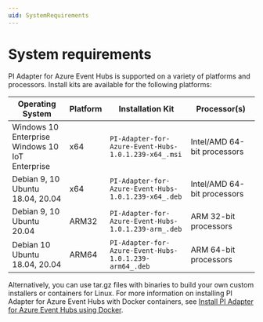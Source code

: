 ```yaml
---
uid: SystemRequirements
---
```


# System requirements

PI Adapter for Azure Event Hubs is supported on a variety of platforms and processors. Install kits are available for the following platforms:

| Operating System | Platform | Installation Kit | Processor(s) |
|-------------------|-------------|----------------------------------|-------------|
| Windows 10 Enterprise <br>Windows 10 IoT Enterprise | x64 | `PI-Adapter-for-Azure-Event-Hubs-1.0.1.239-x64_.msi`     | Intel/AMD 64-bit processors |
| Debian 9, 10<br>Ubuntu 18.04, 20.04 | x64 | `PI-Adapter-for-Azure-Event-Hubs-1.0.1.239-x64_.deb`     | Intel/AMD 64-bit processors |
| Debian 9, 10<br>Ubuntu 20.04 | ARM32 | `PI-Adapter-for-Azure-Event-Hubs-1.0.1.239-arm_.deb`  | ARM 32-bit processors |
| Debian 10<br>Ubuntu 18.04, 20.04 | ARM64 | `PI-Adapter-for-Azure-Event-Hubs-1.0.1.239-arm64_.deb`  | ARM 64-bit processors |

Alternatively, you can use tar.gz files with binaries to build your own custom installers or containers for Linux. For more information on installing PI Adapter for Azure Event Hubs with Docker containers, see [Install PI Adapter for Azure Event Hubs using Docker](xref:InstallPIAdapterForAzureEventHubsUsingDocker).
